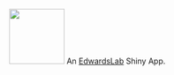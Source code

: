 <img src="http://www.slimsuite.unsw.edu.au/graphics/EdwardsLabLogo_300px.jpg" width="100"> An [EdwardsLab](http://www.slimsuite.unsw.edu.au) Shiny App.